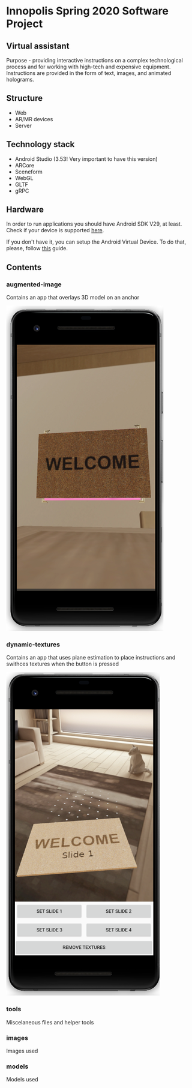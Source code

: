 # Innopolis Spring 2020 Software Project

## Virtual assistant
Purpose - providing interactive instructions on a complex technological
process and for working with high-tech and expensive equipment. Instructions
are provided in the form of text, images, and animated holograms.

## Structure
- Web
- AR/MR devices
- Server

## Technology stack
- Android Studio (3.53! Very important to have this version)
- ARCore
- Sceneform
- WebGL
- GLTF
- gRPC

## Hardware
In order to run applications you should have Android SDK V29, at least. 
Check if your device is supported [here](https://developers.google.com/ar/discover/supported-devices).

If you don't have it, you can setup the Android Virtual Device. To do that, please, follow [this](https://developers.google.com/ar/develop/java/quickstart) guide.


## Contents
### augmented-image
Contains an app that overlays 3D model on an anchor

![augmented image](images/docs/augmented_image.png)

### dynamic-textures
Contains an app that uses plane estimation to place instructions and swithces textures when the button is pressed

![dynamic textures](images/docs/dynamic_texture.png)

### tools
Miscelaneous files and helper tools

### images
Images used


### models
Models used

